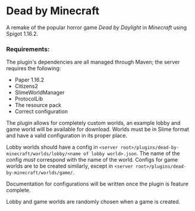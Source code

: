 # Dead by Minecraft
A remake of the popular horror game *Dead by Daylight* in *Minecraft* using Spigot 1.16.2.

### Requirements:
The plugin's dependencies are all managed through Maven; the server requires the following:
- Paper 1.16.2
- Citizens2
- SlimeWorldManager
- ProtocolLib
- The resource pack
- Correct configuration

The plugin allows for completely custom worlds, an example lobby and game world will be available for download. Worlds must be in Slime format and have a valid configuration in its proper place.

Lobby worlds should have a config in `<server root>/plugins/dead-by-minecraft/worlds/lobby/<name of lobby world>.json`. The name of the config *must* correspond with the name of the world. Configs for game worlds are to be created similarly, except in `<server root>/plugins/dead-by-minecraft/worlds/game/`.

Documentation for configurations will be written once the plugin is feature complete.

Lobby and game worlds are randomly chosen when a game is created.